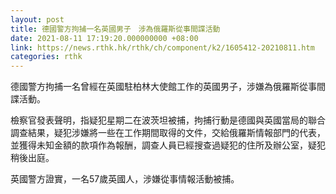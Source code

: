 ```yaml
---
layout: post
title: 德國警方拘捕一名英國男子　涉為俄羅斯從事間諜活動
date: 2021-08-11 17:19:20.000000000 +08:00
link: https://news.rthk.hk/rthk/ch/component/k2/1605412-20210811.htm
categories: rthk
---
```


德國警方拘捕一名曾經在英國駐柏林大使館工作的英國男子，涉嫌為俄羅斯從事間諜活動。

檢察官發表聲明，指疑犯星期二在波茨坦被捕，拘捕行動是德國與英國當局的聯合調查結果，疑犯涉嫌將一些在工作期間取得的文件，交給俄羅斯情報部門的代表，並獲得未知金額的款項作為報酬，調查人員已經搜查過疑犯的住所及辦公室，疑犯稍後出庭。

英國警方證實，一名57歲英國人，涉嫌從事情報活動被捕。
